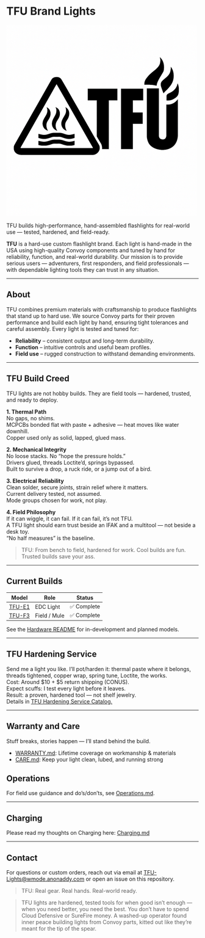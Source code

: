 # TFU Brand Lights

![TFU Logo](TFU-LOGO.png)

TFU builds high-performance, hand-assembled flashlights for real-world use — tested, hardened, and field-ready.

**TFU** is a hard-use custom flashlight brand. Each light is hand-made in the USA using high-quality Convoy components and tuned by hand for reliability, function, and real-world durability. Our mission is to provide serious users — adventurers, first responders, and field professionals — with dependable lighting tools they can trust in any situation.

---

## About

TFU combines premium materials with craftsmanship to produce flashlights that stand up to hard use. We source Convoy parts for their proven performance and build each light by hand, ensuring tight tolerances and careful assembly. Every light is tested and tuned for:

- **Reliability** – consistent output and long-term durability.  
- **Function** – intuitive controls and useful beam profiles.  
- **Field use** – rugged construction to withstand demanding environments.  

---

## TFU Build Creed  

TFU lights are not hobby builds. They are field tools — hardened, trusted, and ready to deploy.  

**1. Thermal Path**  
No gaps, no shims.  
MCPCBs bonded flat with paste + adhesive — heat moves like water downhill.  
Copper used only as solid, lapped, glued mass.  

**2. Mechanical Integrity**  
No loose stacks. No “hope the pressure holds.”  
Drivers glued, threads Loctite’d, springs bypassed.  
Built to survive a drop, a ruck ride, or a jump out of a bird.  

**3. Electrical Reliability**  
Clean solder, secure joints, strain relief where it matters.  
Current delivery tested, not assumed.  
Mode groups chosen for work, not play.  

**4. Field Philosophy**  
If it can wiggle, it can fail. If it can fail, it’s not TFU.  
A TFU light should earn trust beside an IFAK and a multitool — not beside a desk toy.  
“No half measures” is the baseline.  

> TFU: From bench to field, hardened for work. Cool builds are fun. Trusted builds save your ass.

---

## Current Builds

| Model | Role | Status |
|-------|------|--------|
| [TFU-E1](hardware/TFU-E1.md) | EDC Light | ✅ Complete |
| [TFU-F3](hardware/TFU-F3.md) | Field / Mule | ✅ Complete |

See the [Hardware README](hardware/README.md) for in-development and planned models.

---

## TFU Hardening Service  
Send me a light you like. I’ll pot/harden it: thermal paste where it belongs, threads tightened, copper wrap, spring tune, Loctite, the works.  
Cost: Around $10 + $5 return shipping (CONUS).  
Expect scuffs: I test every light before it leaves.  
Result: a proven, hardened tool — not shelf jewelry.  
Details in [TFU Hardening Service Catalog.](docs/HardeningService.md)

---

## Warranty and Care
Stuff breaks, stories happen — I’ll stand behind the build.  
- [WARRANTY.md](WARRANTY.md): Lifetime coverage on workmanship & materials  
- [CARE.md](CARE.md): Keep your light clean, lubed, and running strong  

## Operations
For field use guidance and do’s/don’ts, see [Operations.md](Operations.md).

---

## Charging
Please read my thoughts on Charging here: [Charging.md](Charging.md)

---

## Contact
For questions or custom orders, reach out via email at [TFU-Lights@wmode.anonaddy.com](mailto:TFU-Lights@wmode.anonaddy.com) or open an issue on this repository.

> TFU: Real gear. Real hands. Real-world ready.  

>TFU lights are hardened, tested tools for when good isn’t enough — when you need better, you need the best. You don’t have to spend Cloud Defensive or SureFire money. A washed-up operator found inner peace building lights from Convoy parts, kitted out like they’re meant for the tip of the spear.  
